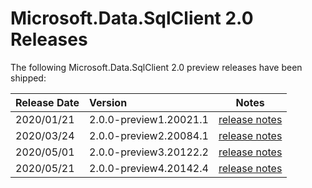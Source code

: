 # Microsoft.Data.SqlClient 2.0 Releases

The following Microsoft.Data.SqlClient 2.0 preview releases have been shipped:

| Release Date | Version | Notes |
| :-- | :-- | :--: |
| 2020/01/21 | 2.0.0-preview1.20021.1 | [release notes](2.0.0-preview1.md) |
| 2020/03/24 | 2.0.0-preview2.20084.1 | [release notes](2.0.0-preview2.md) |
| 2020/05/01 | 2.0.0-preview3.20122.2 | [release notes](2.0.0-preview3.md) |
| 2020/05/21 | 2.0.0-preview4.20142.4 | [release notes](2.0.0-preview4.md) |
